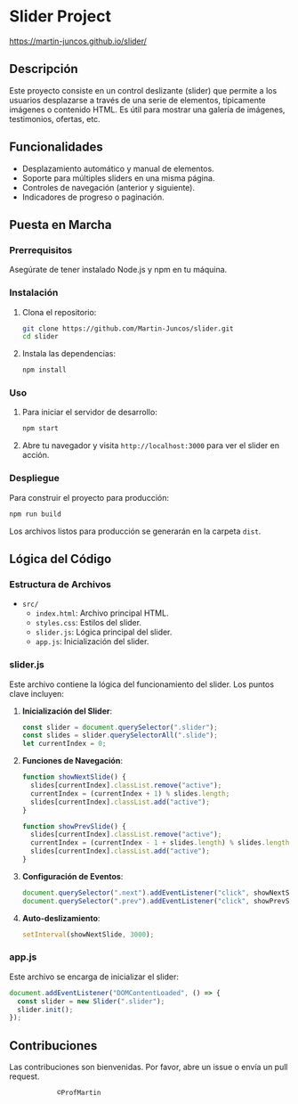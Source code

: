 # Slider Project
https://martin-juncos.github.io/slider/
## Descripción

Este proyecto consiste en un control deslizante (slider) que permite a los usuarios desplazarse a través de una serie de elementos, típicamente imágenes o contenido HTML. Es útil para mostrar una galería de imágenes, testimonios, ofertas, etc.

## Funcionalidades

- Desplazamiento automático y manual de elementos.
- Soporte para múltiples sliders en una misma página.
- Controles de navegación (anterior y siguiente).
- Indicadores de progreso o paginación.

## Puesta en Marcha

### Prerrequisitos

Asegúrate de tener instalado Node.js y npm en tu máquina.

### Instalación

1. Clona el repositorio:

   ```bash
   git clone https://github.com/Martin-Juncos/slider.git
   cd slider
   ```

2. Instala las dependencias:
   ```bash
   npm install
   ```

### Uso

1. Para iniciar el servidor de desarrollo:
   ```bash
   npm start
   ```
2. Abre tu navegador y visita `http://localhost:3000` para ver el slider en acción.

### Despliegue

Para construir el proyecto para producción:

```bash
npm run build
```

Los archivos listos para producción se generarán en la carpeta `dist`.

## Lógica del Código

### Estructura de Archivos

- `src/`
  - `index.html`: Archivo principal HTML.
  - `styles.css`: Estilos del slider.
  - `slider.js`: Lógica principal del slider.
  - `app.js`: Inicialización del slider.

### slider.js

Este archivo contiene la lógica del funcionamiento del slider. Los puntos clave incluyen:

1. **Inicialización del Slider**:

   ```javascript
   const slider = document.querySelector(".slider");
   const slides = slider.querySelectorAll(".slide");
   let currentIndex = 0;
   ```

2. **Funciones de Navegación**:

   ```javascript
   function showNextSlide() {
     slides[currentIndex].classList.remove("active");
     currentIndex = (currentIndex + 1) % slides.length;
     slides[currentIndex].classList.add("active");
   }

   function showPrevSlide() {
     slides[currentIndex].classList.remove("active");
     currentIndex = (currentIndex - 1 + slides.length) % slides.length;
     slides[currentIndex].classList.add("active");
   }
   ```

3. **Configuración de Eventos**:

   ```javascript
   document.querySelector(".next").addEventListener("click", showNextSlide);
   document.querySelector(".prev").addEventListener("click", showPrevSlide);
   ```

4. **Auto-deslizamiento**:
   ```javascript
   setInterval(showNextSlide, 3000);
   ```

### app.js

Este archivo se encarga de inicializar el slider:

```javascript
document.addEventListener("DOMContentLoaded", () => {
  const slider = new Slider(".slider");
  slider.init();
});
```

## Contribuciones

Las contribuciones son bienvenidas. Por favor, abre un issue o envía un pull request.

                ©ProfMartin
